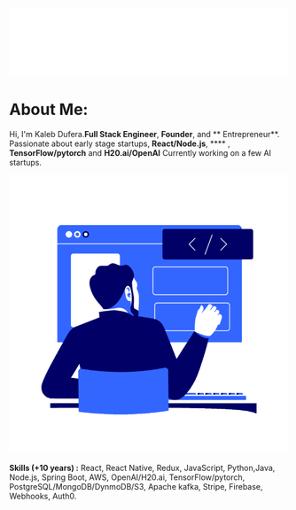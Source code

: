 <p align="center">
 <img src="main_.svg"/>
</p> 

# About Me: 
Hi, I'm Kaleb Dufera.**Full Stack Engineer**, **Founder**, and ** Entrepreneur**.
Passionate about early stage startups, **React/Node.js**, **** , **TensorFlow/pytorch** and **H20.ai/OpenAI**
Currently working on a few AI startups.

<p align="center">
  <img src="web.gif"/>
</p>

**Skills (+10 years) :** React, React Native, Redux, JavaScript, Python,Java, Node.js, Spring Boot, AWS, OpenAI/H20.ai, TensorFlow/pytorch, PostgreSQL/MongoDB/DynmoDB/S3, Apache kafka, Stripe, Firebase, Webhooks, Auth0.
</br>
